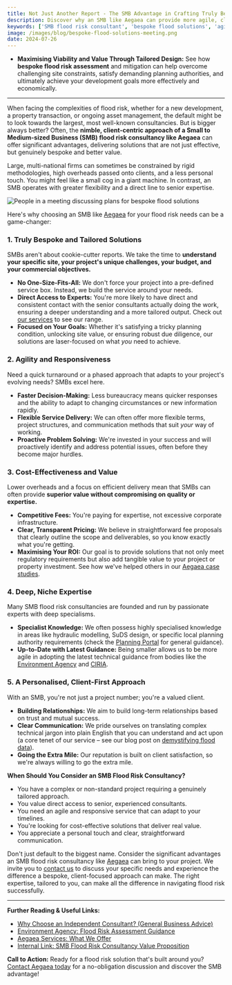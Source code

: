 ```yaml
---
title: Not Just Another Report - The SMB Advantage in Crafting Truly Bespoke Flood Risk Solutions
description: Discover why an SMB like Aegaea can provide more agile, client-focused, and genuinely bespoke flood risk solutions that truly fit your needs and budget.
keywords: ['SMB flood risk consultant', 'bespoke flood solutions', 'agile flood consultancy', 'client-focused FRA', 'tailored flood risk assessment', 'small business flood expert', 'personalized flood advice', 'flexible flood services', 'cost-effective flood consultancy', 'independent flood consultant', 'Aegaea flood services']
image: /images/blog/bespoke-flood-solutions-meeting.png
date: 2024-07-26
---
```


*   **Maximising Viability and Value Through Tailored Design:** See how **bespoke flood risk assessment** and mitigation can help overcome challenging site constraints, satisfy demanding planning authorities, and ultimately achieve your development goals more effectively and economically.

---

When facing the complexities of flood risk, whether for a new development, a property transaction, or ongoing asset management, the default might be to look towards the largest, most well-known consultancies. But is bigger always better? Often, the **nimble, client-centric approach of a Small to Medium-sized Business (SMB) flood risk consultancy like Aegaea** can offer significant advantages, delivering solutions that are not just effective, but genuinely bespoke and better value.

Large, multi-national firms can sometimes be constrained by rigid methodologies, high overheads passed onto clients, and a less personal touch. You might feel like a small cog in a giant machine. In contrast, an SMB operates with greater flexibility and a direct line to senior expertise.

<!-- Image Placeholder: Collaborative meeting discussing plans, representing bespoke client solutions -->
<!--
DOWNLOAD IMAGE: https://service.firecrawl.dev/storage/v1/object/public/media/screenshot-239bd553-0b75-4985-bff5-9fea6c9bb340.png
SAVE TO: ccameronhann/camerhann.github.io/public/images/blog/bespoke-flood-solutions-meeting.png
REPLACE ALT TEXT & FILENAME IN MARKDOWN
-->
![People in a meeting discussing plans for bespoke flood solutions](/images/blog/bespoke-flood-solutions-meeting.png)

Here's why choosing an SMB like [Aegaea](https://aegaea.com) for your flood risk needs can be a game-changer:

### 1. Truly Bespoke and Tailored Solutions
SMBs aren't about cookie-cutter reports. We take the time to **understand your specific site, your project's unique challenges, your budget, and your commercial objectives.**
*   **No One-Size-Fits-All:** We don't force your project into a pre-defined service box. Instead, we build the service around your needs.
*   **Direct Access to Experts:** You're more likely to have direct and consistent contact with the senior consultants actually doing the work, ensuring a deeper understanding and a more tailored output. Check out [our services](https://aegaea.com/services/) to see our range.
*   **Focused on Your Goals:** Whether it's satisfying a tricky planning condition, unlocking site value, or ensuring robust due diligence, our solutions are laser-focused on what *you* need to achieve.

### 2. Agility and Responsiveness
Need a quick turnaround or a phased approach that adapts to your project's evolving needs? SMBs excel here.
*   **Faster Decision-Making:** Less bureaucracy means quicker responses and the ability to adapt to changing circumstances or new information rapidly.
*   **Flexible Service Delivery:** We can often offer more flexible terms, project structures, and communication methods that suit *your* way of working.
*   **Proactive Problem Solving:** We're invested in your success and will proactively identify and address potential issues, often before they become major hurdles.

### 3. Cost-Effectiveness and Value
Lower overheads and a focus on efficient delivery mean that SMBs can often provide **superior value without compromising on quality or expertise.**
*   **Competitive Fees:** You're paying for expertise, not excessive corporate infrastructure.
*   **Clear, Transparent Pricing:** We believe in straightforward fee proposals that clearly outline the scope and deliverables, so you know exactly what you're getting.
*   **Maximising Your ROI:** Our goal is to provide solutions that not only meet regulatory requirements but also add tangible value to your project or property investment. See how we've helped others in our [Aegaea case studies](https://aegaea.com/case-studies/).

### 4. Deep, Niche Expertise
Many SMB flood risk consultancies are founded and run by passionate experts with deep specialisms.
*   **Specialist Knowledge:** We often possess highly specialised knowledge in areas like hydraulic modelling, SuDS design, or specific local planning authority requirements (check the [Planning Portal](https://www.planningportal.co.uk/) for general guidance).
*   **Up-to-Date with Latest Guidance:** Being smaller allows us to be more agile in adopting the latest technical guidance from bodies like the [Environment Agency](https://www.gov.uk/government/organisations/environment-agency) and [CIRIA](https://www.ciria.org).

### 5. A Personalised, Client-First Approach
With an SMB, you're not just a project number; you're a valued client.
*   **Building Relationships:** We aim to build long-term relationships based on trust and mutual success.
*   **Clear Communication:** We pride ourselves on translating complex technical jargon into plain English that you can understand and act upon (a core tenet of our service – see our blog post on [demystifying flood data](/blog/human-touch-specialist-consultants-demystify-flood-data)).
*   **Going the Extra Mile:** Our reputation is built on client satisfaction, so we're always willing to go the extra mile.

**When Should You Consider an SMB Flood Risk Consultancy?**

*   You have a complex or non-standard project requiring a genuinely tailored approach.
*   You value direct access to senior, experienced consultants.
*   You need an agile and responsive service that can adapt to your timelines.
*   You're looking for cost-effective solutions that deliver real value.
*   You appreciate a personal touch and clear, straightforward communication.

Don't just default to the biggest name. Consider the significant advantages an SMB flood risk consultancy like [Aegaea](https://aegaea.com) can bring to your project. We invite you to [contact us](https://aegaea.com/contact) to discuss your specific needs and experience the difference a bespoke, client-focused approach can make. The right expertise, tailored to you, can make all the difference in navigating flood risk successfully.

---

**Further Reading & Useful Links:**

*   [Why Choose an Independent Consultant? (General Business Advice)](https://www.enterprisenation.com/learn-something/why-choose-an-independent-consultant/)
*   [Environment Agency: Flood Risk Assessment Guidance](https://www.gov.uk/guidance/flood-risk-assessment-for-planning-applications)
*   [Aegaea Services: What We Offer](https://aegaea.com/services/)
*   [Internal Link: SMB Flood Risk Consultancy Value Proposition](/blog/smb-flood-risk-consultancy-value)

**Call to Action:** Ready for a flood risk solution that's built around you? [Contact Aegaea today](https://aegaea.com/contact) for a no-obligation discussion and discover the SMB advantage! 